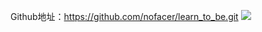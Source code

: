 
Github地址：https://github.com/nofacer/learn_to_be.git
![](https://s3.cn-north-1.amazonaws.com.cn/tws-upload/images/1550637449981-904188eb-ff48-4903-b999-40735a63d333.jpg)